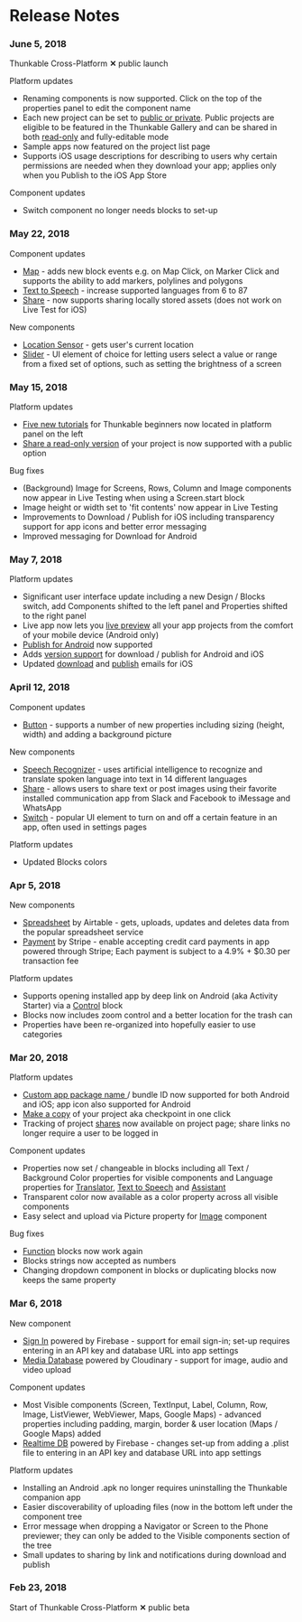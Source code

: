 # Release Notes

### June 5, 2018

Thunkable Cross-Platform **✕** public launch

Platform updates

* Renaming components is now supported. Click on the top of the properties panel to edit the component name
* Each new project can be set to [public or private](2-create/public-vs-private-projects.md).  Public projects are eligible to be featured in the Thunkable Gallery and can be shared in both [read-only](5-share.md#share-a-read-only-version-of-your-app-project) and fully-editable mode
* Sample apps now featured on the project list page
* Supports iOS usage descriptions for describing to users why certain permissions are needed when they download your app; applies only when you Publish to the iOS App Store

Component updates

* Switch component no longer needs blocks to set-up

### May 22, 2018

Component updates

* [Map](2-create/components/map-location/map.md) - adds new block events e.g. on Map Click, on Marker Click and supports the ability to add markers, polylines and polygons
* [Text to Speech](https://docs.thunkable.com/x/components/artificial-intelligence/text-to-speech.html) - increase supported languages from 6 to 87
* [Share](2-create/components/social/share.md#share-an-image) - now supports sharing locally stored assets \(does not work on Live Test for iOS\)

New components

* [Location Sensor](2-create/components/map-location/location-sensor.md) - gets user's current location
* [Slider](2-create/components/user-interface/slider.md) - UI element of choice for letting users select a value or range from a fixed set of options, such as setting the brightness of a screen

### May 15, 2018

Platform updates

* [Five new tutorials](1-get-started/overview.md) for Thunkable beginners now located in platform panel on the left
* [Share a read-only version](5-share.md#share-a-read-only-version-of-your-app-project-by-link) of your project is now supported with a public option

Bug fixes

* \(Background\) Image for Screens, Rows, Column and Image components now appear in Live Testing when using a Screen.start block
* Image height or width set to 'fit contents' now appear in Live Testing
* Improvements to Download / Publish for iOS including transparency support for app icons and better error messaging
* Improved messaging for Download for Android

### May 7, 2018

Platform updates

* Significant user interface update including a new Design / Blocks switch, add Components shifted to the left panel and Properties shifted to the right panel
* Live app now lets you [live preview](3-live-test.md#live-preview-android-only) all your app projects from the comfort of your mobile device \(Android only\)
* [Publish for Android](6-publish.md#publish-to-the-play-store-android) now supported
* Adds [version support](https://docs.thunkable.com/x/5-publish.html#step-⑤--send-your-app-to-itunes-connect-on-thunkable) for download / publish for Android and iOS
* Updated [download](4-download.md#download-and-install-ios-app) and [publish](6-publish.md#publish-to-the-app-store-ios) emails for iOS

### April 12, 2018

Component updates

* [Button](2-create/components/user-interface/button.md) - supports a number of new properties including sizing \(height, width\) and adding a background picture

New components

* [Speech Recognizer](2-create/components/artificial-intelligence/speech-recognizer.md) - uses artificial intelligence to recognize and translate spoken language into text in 14 different languages
* [Share](2-create/components/social/share.md) - allows users to share text or post images using their favorite installed communication app from Slack and Facebook to iMessage and WhatsApp
* [Switch](2-create/components/user-interface/switch.md) - popular UI element to turn on and off a certain feature in an app, often used in settings pages

Platform updates

* Updated Blocks colors

### Apr 5, 2018

New components

* [Spreadsheet]() by Airtable - gets, uploads, updates and deletes data from the popular spreadsheet service
* [Payment]() by Stripe - enable accepting credit card payments in app powered through Stripe; Each payment is subject to a 4.9% + $0.30 per transaction fee

Platform updates

* Supports opening installed app by deep link on Android \(aka Activity Starter\) via a [Control]() block
* Blocks now includes zoom control and a better location for the trash can
* Properties have been re-organized into hopefully easier to use categories

### Mar 20, 2018

Platform updates

* [Custom app package name ]()/ bundle ID now supported for both Android and iOS; app icon also supported for Android
* [Make a copy]() of your project aka checkpoint in one click
* Tracking of project [shares]() now available on project page; share links no longer require a user to be logged in

Component updates

* Properties now set / changeable in blocks including all Text / Background Color properties for visible components and Language properties for [Translator](), [Text to Speech]() and [Assistant]()
* Transparent color now available as a color property across all visible components
* Easy select and upload via Picture property for [Image](../thunkable-classic-android/2-create/components/image/) component

Bug fixes

* [Function]() blocks now work again
* Blocks strings now accepted as numbers
* Changing dropdown component in blocks or duplicating blocks now keeps the same property

### Mar 6, 2018

New component

* [Sign In](https://github.com/thunkable/thunkable-docs/tree/4a752596e288fca776105e94dc5e863bb9a3e25a/ios/components/screen-layout/authentication/sign-in.md) powered by Firebase - support for email sign-in; set-up requires entering in an API key and database URL into app settings
* [Media Database]() powered by Cloudinary - support for image, audio and video upload

Component updates

* Most Visible components \(Screen, TextInput, Label, Column, Row, Image, ListViewer, WebViewer, Maps, Google Maps\) - advanced properties including padding, margin, border & user location \(Maps / Google Maps\) added 
* [Realtime DB]() powered by Firebase - changes set-up from adding a .plist file to entering in an API key and database URL into app settings

Platform updates

* Installing an Android .apk no longer requires uninstalling the Thunkable companion app
* Easier discoverability of uploading files \(now in the bottom left under the component tree
* Error message when dropping a Navigator or Screen to the Phone previewer; they can only be added to the Visible components section of the tree
* Small updates to sharing by link and notifications during download and publish

### Feb 23, 2018

Start of Thunkable Cross-Platform **✕** public beta

